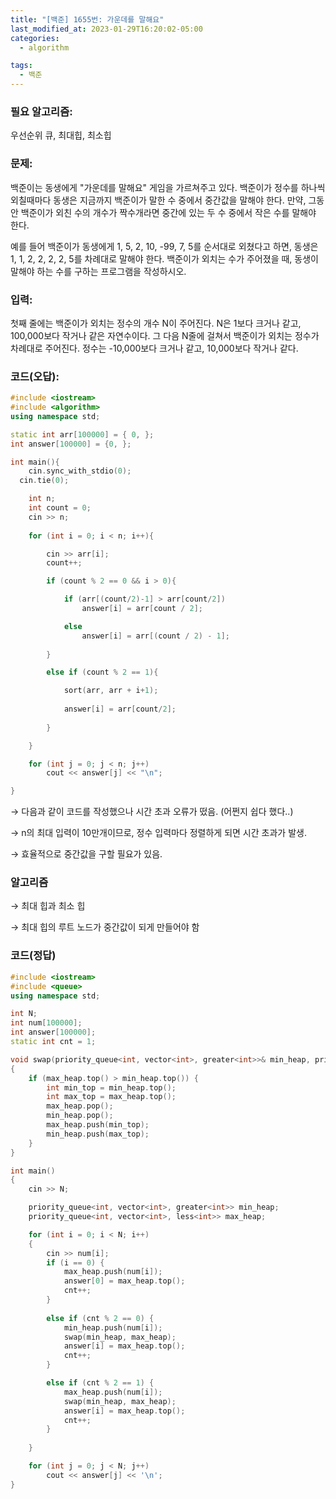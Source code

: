```yaml
---
title: "[백준] 1655번: 가운데를 말해요"
last_modified_at: 2023-01-29T16:20:02-05:00
categories:
  - algorithm

tags:
  - 백준
---
```



### 필요 알고리즘:

우선순위 큐, 최대힙, 최소힙



### 문제:

백준이는 동생에게 "가운데를 말해요" 게임을 가르쳐주고 있다. 백준이가 정수를 하나씩 외칠때마다 동생은 지금까지 백준이가 말한 수 중에서 중간값을 말해야 한다. 만약, 그동안 백준이가 외친 수의 개수가 짝수개라면 중간에 있는 두 수 중에서 작은 수를 말해야 한다.

예를 들어 백준이가 동생에게 1, 5, 2, 10, -99, 7, 5를 순서대로 외쳤다고 하면, 동생은 1, 1, 2, 2, 2, 2, 5를 차례대로 말해야 한다. 백준이가 외치는 수가 주어졌을 때, 동생이 말해야 하는 수를 구하는 프로그램을 작성하시오.


### 입력:

첫째 줄에는 백준이가 외치는 정수의 개수 N이 주어진다. N은 1보다 크거나 같고, 100,000보다 작거나 같은 자연수이다. 그 다음 N줄에 걸쳐서 백준이가 외치는 정수가 차례대로 주어진다. 정수는 -10,000보다 크거나 같고, 10,000보다 작거나 같다.



### 코드(오답):

```cpp
#include <iostream>
#include <algorithm>
using namespace std;

static int arr[100000] = { 0, };
int answer[100000] = {0, };

int main(){
	cin.sync_with_stdio(0);
  cin.tie(0);

	int n;
	int count = 0;
	cin >> n;
	
	for (int i = 0; i < n; i++){

		cin >> arr[i];
		count++;

		if (count % 2 == 0 && i > 0){

			if (arr[(count/2)-1] > arr[count/2])
				answer[i] = arr[count / 2];

			else
				answer[i] = arr[(count / 2) - 1];
						
		}

		else if (count % 2 == 1){

			sort(arr, arr + i+1);
		
			answer[i] = arr[count/2];
			
		}

	}

	for (int j = 0; j < n; j++)
		cout << answer[j] << "\n";

}
```



→ 다음과 같이 코드를 작성했으나 시간 초과 오류가 떴음. (어쩐지 쉽다 했다..)

→ n의 최대 입력이 10만개이므로, 정수 입력마다 정렬하게 되면 시간 초과가 발생.

→ 효율적으로 중간값을 구할 필요가 있음.



### 알고리즘

→ 최대 힙과 최소 힙

→ 최대 힙의 루트 노드가 중간값이 되게 만들어야 함



### 코드(정답)

```cpp
#include <iostream>
#include <queue>
using namespace std;

int N;
int num[100000];
int answer[100000];
static int cnt = 1;

void swap(priority_queue<int, vector<int>, greater<int>>& min_heap, priority_queue<int, vector<int>, less<int>>& max_heap)
{
	if (max_heap.top() > min_heap.top()) {
		int min_top = min_heap.top();
		int max_top = max_heap.top();
		max_heap.pop();
		min_heap.pop();
		max_heap.push(min_top);
		min_heap.push(max_top);
	}
}

int main()
{
	cin >> N;

	priority_queue<int, vector<int>, greater<int>> min_heap;
	priority_queue<int, vector<int>, less<int>> max_heap;

	for (int i = 0; i < N; i++)
	{
		cin >> num[i];
		if (i == 0) {
			max_heap.push(num[i]);
			answer[0] = max_heap.top();
			cnt++;
		}
		
		else if (cnt % 2 == 0) {
			min_heap.push(num[i]);
			swap(min_heap, max_heap);
			answer[i] = max_heap.top();
			cnt++;
		}

		else if (cnt % 2 == 1) {
			max_heap.push(num[i]);
			swap(min_heap, max_heap);
			answer[i] = max_heap.top();
			cnt++;
		}
	
	}

	for (int j = 0; j < N; j++)
		cout << answer[j] << '\n';
}
```
